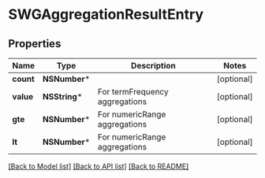 # SWGAggregationResultEntry

## Properties
Name | Type | Description | Notes
------------ | ------------- | ------------- | -------------
**count** | **NSNumber*** |  | [optional] 
**value** | **NSString*** | For termFrequency aggregations | [optional] 
**gte** | **NSNumber*** | For numericRange aggregations | [optional] 
**lt** | **NSNumber*** | For numericRange aggregations | [optional] 

[[Back to Model list]](../README.md#documentation-for-models) [[Back to API list]](../README.md#documentation-for-api-endpoints) [[Back to README]](../README.md)


